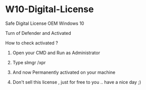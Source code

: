 # W10-Digital-License

Safe Digital License OEM Windows 10 


Turn of Defender and Activated


How to check activated ?


1. Open your CMD and Run as Administrator


2. Type slmgr /xpr


3. And now Permanently activated on your machine 



4. Don't sell this license , just for free to you .. have a nice day ;)

